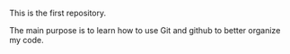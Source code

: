 
This is the first repository. 

The main purpose is to learn how to use Git and github to better organize my code.

